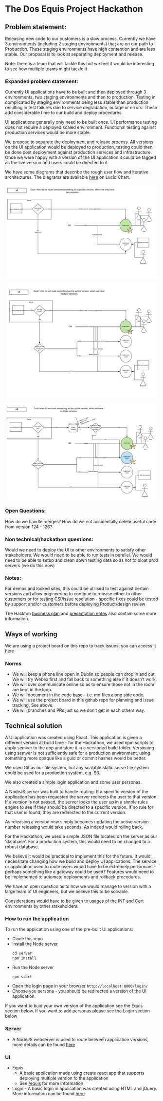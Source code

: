 # The Dos Equis Project Hackathon 

## Problem statement:
Releasing new code to our customers is a slow process. Currently we have 3 environments (including 2 staging environments) 
that are on our path to Production. These staging environments have high contention and are less stable.
Our proposal is to look at separating deployment and release.

Note: there is a team that will tackle this but we feel it would be interesting to see how multiple teams might tackle it

### Expanded problem statement: 
Currently UI applications have to be built and then deployed through 3 environments, two staging environments and then to 
production. Testing in complicated by staging environments being less stable than production resulting in test failures 
due to service degradation, outage or errors. These add considerable time to our build and deploy procedures. 

UI applications generally only need to be built once. UI performance testing does not require a deployed scaled environment.
Functional testing against production services would be more stable.  

We propose to separate the deployment and release process. All versions on the UI application would be deployed to 
production, testing could then be done post deployment against production services and infrastructure. Once we were happy 
with a version of the UI application it could be tagged as the live version and users could be directed to it. 

We have some diagrams that describe the rough user flow and iterative architectures. The diagrams are available [here](https://www.lucidchart.com/invitations/accept/d1cc8c97-3e2f-4d94-ba37-91add859ff16) on Lucid Chart.

[![Version one of the Dos Equis Architecture](./images/DosEquisArchitecture01.png)](./images/DosEquisArchitecture01.png)

[![Version two of the Dos Equis Architecture](./images/DosEquisArchitecture02.png)](./images/DosEquisArchitecture02.png)

[![Version three of the Dos Equis Architecture](./images/DosEquisArchitecture03.png)](./images/DosEquisArchitecture03.png)

### Open Questions: 
How do we handle merges? 
How do we not accidentally delete useful code from version 124 - 126?

### Non technical/hackathon questions: 
Would we need to deploy the UI to other environments to satisfy other stakeholders. We would need to be able to run tests 
in parallel. We would need to be able to setup and clean down testing data so as not to bloat prod servers (we do this now)

### Notes:
For demos and locked sites, this could be utilised to test against certain versions and allow engineering to continue to 
release either to other customers or for testing
CSI/issue resolution - specific fixes could be tested by support and/or customers before deploying
Product/design review

The Hackton [business plan](./Business%20Plan%20-%20Dos%20Equis%20Project.docx) and [presentation notes](./Presentation.docx) also contain some more information. 

## Ways of working

We are using a project board on this repo to track issues, you can access it [here](https://scm.eng.hmhco.com/deroistec/dos-equis-project/projects/1)

### Norms

* We will keep a phone line open in Dublin so people can drop in and out. We will try Webex first and fall back to 
something else if it doesn’t work.
* We will over communicate online so as to ensure those not in the room are kept in the loop.
* We will document in the code base - i.e. md files along side code.
* We will use the project board in this github repo for planning and issue tracking. See above.
* We will branches and PRs just so we don’t get in each others way.

## Technical solution

A UI application was created using React. This application is given a different version at build time - for the Hackathon, we used npm scripts to apply semver to the app and store it in a versioned build folder.  Versioning using semver is not sufficiently safe for a production environment, using something more opaque like a guid or commit hashes would be better.  

We used Git as our file system, but any scalable static serve file system could be used for a production system, e.g. S3. 

We also created a simple login application and some user personas.  

A NodeJS server was built to handle routing. If a specific version of the application has been requested the server redirects the user to that version. If a version is not passed, the server looks the user up in a simple rules engine to see if they should be directed to a specific version. If no rule for that user is found, they are redirected to the current version. 

As releasing a version now simply becomes updating the active version number releasing would take seconds. As indeed would rolling back. 

For the Hackathon, we used a simple JSON file located on the server as our 'database'. For a production system, this would need to be changed to a robust database.

We believe it would be practical to implement this for the future. It would necessitate changing how we build and deploy UI applications. The service or application used to route users would have to be extremely performant - perhaps something like a gateway could be used? Features would need to be implemented to automate deployments and rollback procedures. 

We have an open question as to how we would manage to version with a large team of UI engineers, but we believe this to be solvable. 

Considerations would have to be given to usages of the INT and Cert environments by other stakeholders.

### How to run the application

To run the application using one of the pre-built UI applications:
* Clone this repo
* Install the Node server
  ``` 
  cd server
  npm install
  ```
* Run the Node server
  ```
  npm start
  ```
* Open the login page in your browser `http://localhost:8000/login/`
* Choose you persona - you should be redirected a version of the UI application.

If you want to buid your own version of the application see the Equis section below.
If you want to add personas please see the Login section below

### Server

* A NodeJS webserver is used to route between application versions, more details can be found [here](./server/server.md)

### UI

* Equis
  * A basic application made using create react app that supports deploying multiple version fo the application
  * See [/equis](./ui/equis/README.md) for more information
* Login - A basic login in application was created using HTML and jQuery. More information can be found [here](./ui/userslist/login.md) 



